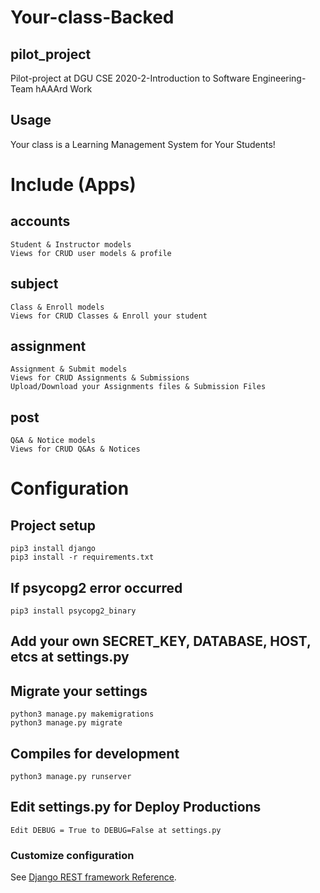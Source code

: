 # Your-class-Backed
## pilot_project
Pilot-project at DGU CSE 2020-2-Introduction to Software Engineering-Team hAAArd Work

## Usage
Your class is a Learning Management System for Your Students!

# Include (Apps)
## accounts
```
Student & Instructor models
Views for CRUD user models & profile
```

## subject
```
Class & Enroll models
Views for CRUD Classes & Enroll your student
```

## assignment
```
Assignment & Submit models
Views for CRUD Assignments & Submissions
Upload/Download your Assignments files & Submission Files
```

## post
```
Q&A & Notice models
Views for CRUD Q&As & Notices
```
# Configuration
## Project setup
```
pip3 install django
pip3 install -r requirements.txt
```

## If psycopg2 error occurred
```
pip3 install psycopg2_binary
```

## Add your own SECRET_KEY, DATABASE, HOST, etcs at settings.py

## Migrate your settings
```
python3 manage.py makemigrations
python3 manage.py migrate
```

## Compiles for development
```
python3 manage.py runserver
```

## Edit settings.py for Deploy Productions
```
Edit DEBUG = True to DEBUG=False at settings.py
```

### Customize configuration
See [Django REST framework Reference](https://www.django-rest-framework.org/).

